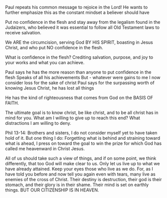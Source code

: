 Paul repeats his common message to rejoice in the Lord!
	He wants to further emphasize this as the constant mindset a believer should have

Put no confidence in the flesh and stay away from the legalism found in the Judaizers, who believed it was essential to follow all Old Testament laws to receive salvation.

We ARE the circumcision, serving God BY HIS SPIRIT, boasting in Jesus Christ, and who put NO confidence in the flesh. 

What is confidence in the flesh?
	Crediting salvation, purpose, and joy to your works and what you can achieve.

Paul says he has the more reason than anyone to put confidence in the flesh
	Speaks of all his achievements
	But - whatever were gains to me I now consider loss for the sake of christ
	Paul says for the surpassing worth of knowing Jesus Christ, he has lost all things

He has the kind of righteousness that comes from God on the BASIS OF FAITH.

The ultimate goal is to know christ, be like christ, and to be all christ has in mind for you. What am I willing to give up to reach this end? What distractions I am willing to deny. 

Phil 13-14:
Brothers and sisters, I do not consider myself yet to have taken hold of it. But one thing I do: Forgetting what is behind and straining toward what is ahead, I press on toward the goal to win the prize for which God has called me heavenward in Christ Jesus. 

All of us should take such a view of things, and if on some point, we think differently, that too God will make clear to us. Only let us live up to what we have already attained. Keep your eyes those who live as we do. For, as I have told you before and now tell you again even with tears, many live as enemies of the cross of Christ. Their destiny is destruction, their god is their stomach, and their glory is in their shame. Their mind is set on earthly things. BUT OUR CITIZENSHIP IS IN HEAVEN. 